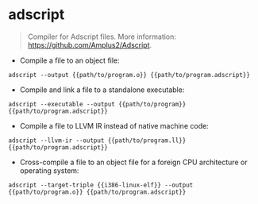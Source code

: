 # adscript

> Compiler for Adscript files.
> More information: <https://github.com/Amplus2/Adscript>.

- Compile a file to an object file:

`adscript --output {{path/to/program.o}} {{path/to/program.adscript}}`

- Compile and link a file to a standalone executable:

`adscript --executable --output {{path/to/program}} {{path/to/program.adscript}}`

- Compile a file to LLVM IR instead of native machine code:

`adscript --llvm-ir --output {{path/to/program.ll}} {{path/to/program.adscript}}`

- Cross-compile a file to an object file for a foreign CPU architecture or operating system:

`adscript --target-triple {{i386-linux-elf}} --output {{path/to/program.o}} {{path/to/program.adscript}}`
